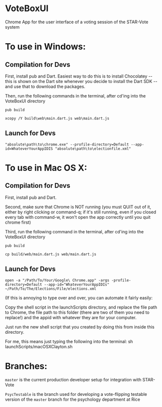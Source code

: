 # VoteBoxUI
Chrome App for the user interface of a voting session of the STAR-Vote system

# To use in Windows:

## Compilation for Devs

First, install pub and Dart. Easiest way to do this is to install Chocolatey -- this is shown on the Dart site whenever you
decide to install the Dart SDK -- and use that to download the packages.

Then, run the following commands in the terminal, after cd'ing into the VoteBoxUI directory

`pub build`

`xcopy /Y build\web\main.dart.js web\main.dart.js`

## Launch for Devs
`"absolute\path\to\chrome.exe" --profile-directory=Default --app-id=WhateverYourAppIDIS "absolute\path\to\electionfile.xml"`



# To use in Mac OS X:

## Compilation for Devs
First, install pub and Dart.

Second,  make sure that Chrome is NOT running (you must QUIT out of it, either by
right clicking or command-q; if it's still running, even if you closed every tab
with command-w, it won't open the app correctly until you quit chrome first)

Third, run the following command in the terminal, after cd'ing into the VoteBoxUI directory

`pub build`

`cp build/web/main.dart.js web/main.dart.js`

## Launch for Devs
`open -a "/Path/To/Your/Google\ Chrome.app" -args -profile-directory=Default --app-id="WhateverYourAppIDIs" ~/Path/To/The/Elections/File/elections.xml`

(If this is annoying to type over and over, you can automate it fairly easily:

Copy the shell script in the launchScripts directory, and replace the file
path to Chrome, the file path to this folder (there are two of them you need
to replace!) and the appid with whatever they are for your computer.  


Just run the new shell script that you created by doing this from inside
this directory.

For me, this means just typing the following into the terminal:
sh launchScripts/macOSXClayton.sh

# Branches:

`master` is the current production developer setup for integration with STAR-Vote

`PsycTestable` is the branch used for developing a vote-flipping testable version of the `master` branch for the psychology department at Rice
